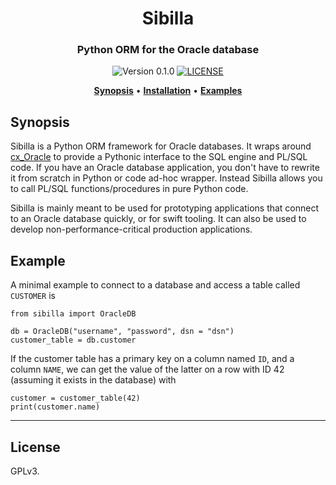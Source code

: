 <h1 align="center"> Sibilla</h1>

<h3 align="center">Python ORM for the Oracle database</h3>

<p align="center">
  <img src="https://img.shields.io/badge/version-0.1.0-blue.svg"
       alt="Version 0.1.0">
  <a href="https://github.com/P403n1x87/sibilla/blob/master/LICENSE.md">
    <img src="https://img.shields.io/badge/license-GPLv3-ff69b4.svg"
         alt="LICENSE">
  </a>
</p>

<p align="center">
  <a href="#synopsis"><b>Synopsis</b></a>&nbsp;&bull;
  <a href="#installation"><b>Installation</b></a>&nbsp;&bull;
  <a href="#examples"><b>Examples</b></a>
</p>


## Synopsis

Sibilla is a Python ORM framework for Oracle databases. It wraps around [cx_Oracle](https://oracle.github.io/python-cx_Oracle/) to provide a Pythonic interface to the SQL engine and PL/SQL code. If you have an Oracle database application, you don't have to rewrite it from scratch in Python or code ad-hoc wrapper. Instead Sibilla allows you to call PL/SQL functions/procedures in pure Python code.

Sibilla is mainly meant to be used for prototyping applications that connect to an Oracle database quickly, or for swift tooling. It can also be used to develop non-performance-critical production applications.


## Example

A minimal example to connect to a database and access a table called `CUSTOMER` is

~~~~
from sibilla import OracleDB

db = OracleDB("username", "password", dsn = "dsn")
customer_table = db.customer
~~~~

If the customer table has a primary key on a column named `ID`, and a column `NAME`, we can get the value of the latter on a row with ID 42 (assuming it exists in the database) with

~~~~
customer = customer_table(42)
print(customer.name)
~~~~


---

## License

GPLv3.
